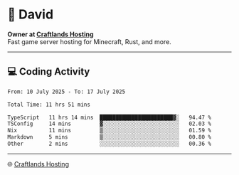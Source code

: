 # 👋 David

**Owner at [Craftlands Hosting](https://craftlands.host)**  
Fast game server hosting for Minecraft, Rust, and more.

---

## 💻 Coding Activity

<!--START_SECTION:waka-->

```txt
From: 10 July 2025 - To: 17 July 2025

Total Time: 11 hrs 51 mins

TypeScript   11 hrs 14 mins  ███████████████████████▓░   94.47 %
TSConfig     14 mins         ▓░░░░░░░░░░░░░░░░░░░░░░░░   02.03 %
Nix          11 mins         ▒░░░░░░░░░░░░░░░░░░░░░░░░   01.59 %
Markdown     5 mins          ▒░░░░░░░░░░░░░░░░░░░░░░░░   00.80 %
Other        2 mins          ░░░░░░░░░░░░░░░░░░░░░░░░░   00.36 %
```

<!--END_SECTION:waka-->

---

🌐 [Craftlands Hosting](https://craftlands.host)  
